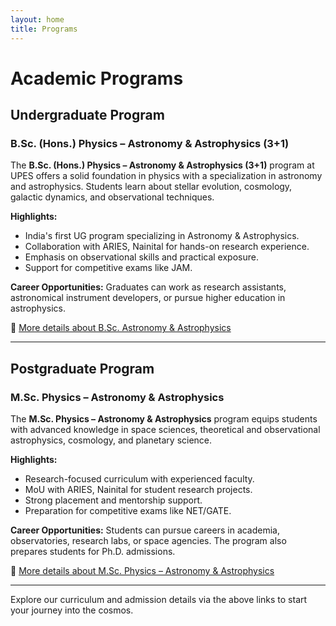 ```yaml
---
layout: home
title: Programs
---
```


# Academic Programs

## Undergraduate Program

### B.Sc. (Hons.) Physics – Astronomy & Astrophysics (3+1)

The **B.Sc. (Hons.) Physics – Astronomy & Astrophysics (3+1)** program at UPES offers a solid foundation in physics with a specialization in astronomy and astrophysics. Students learn about stellar evolution, cosmology, galactic dynamics, and observational techniques.

**Highlights:**
- India's first UG program specializing in Astronomy & Astrophysics.
- Collaboration with ARIES, Nainital for hands-on research experience.
- Emphasis on observational skills and practical exposure.
- Support for competitive exams like JAM.

**Career Opportunities:**
Graduates can work as research assistants, astronomical instrument developers, or pursue higher education in astrophysics.

🔗 [More details about B.Sc. Astronomy & Astrophysics](https://www.upes.ac.in/school-of-advanced-engineering/bsc-hons/physics-astronomy-and-astrophysics)

---

## Postgraduate Program

### M.Sc. Physics – Astronomy & Astrophysics

The **M.Sc. Physics – Astronomy & Astrophysics** program equips students with advanced knowledge in space sciences, theoretical and observational astrophysics, cosmology, and planetary science.

**Highlights:**
- Research-focused curriculum with experienced faculty.
- MoU with ARIES, Nainital for student research projects.
- Strong placement and mentorship support.
- Preparation for competitive exams like NET/GATE.

**Career Opportunities:**
Students can pursue careers in academia, observatories, research labs, or space agencies. The program also prepares students for Ph.D. admissions.

🔗 [More details about M.Sc. Physics – Astronomy & Astrophysics](https://www.upes.ac.in/school-of-advanced-engineering/msc-engineering/physics-astronomy-and-astrophysics)

---

Explore our curriculum and admission details via the above links to start your journey into the cosmos.

